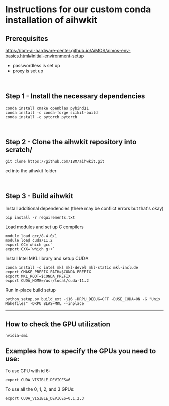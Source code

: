 # Instructions for our custom conda installation of aihwkit

## Prerequisites
https://ibm-ai-hardware-center.github.io/AiMOS/aimos-env-basics.html#initial-environment-setup
- passwordless is set up
- proxy is set up

<br/>

## Step 1 - Install the necessary dependencies

    conda install cmake openblas pybind11
    conda install -c conda-forge scikit-build
    conda install -c pytorch pytorch

<br/>

## Step 2 - Clone the aihwkit repository into scratch/ 

    git clone https://github.com/IBM/aihwkit.git

cd into the aihwkit folder

<br/>

## Step 3 - Build aihwkit
Install additional dependencies (there may be conflict errors but that's okay)

    pip install -r requirements.txt

Load modules and set up C compilers

    module load gcc/8.4.0/1
    module load cuda/11.2
    export CC=`which gcc`
    export CXX=`which g++`

Install Intel MKL library and setup CUDA

    conda install -c intel mkl mkl-devel mkl-static mkl-include
    export CMAKE_PREFIX_PATH=$CONDA_PREFIX
    export MKL_ROOT=$CONDA_PREFIX
    export CUDA_HOME=/usr/local/cuda-11.2

Run in-place build setup

    python setup.py build_ext -j16 -DRPU_DEBUG=OFF -DUSE_CUDA=ON -G "Unix Makefiles" -DRPU_BLAS=MKL --inplace

*** 

## How to check the GPU utilization

    nvidia-smi

## Examples how to specify the GPUs you need to use:
To use GPU with id 6:

    export CUDA_VISIBLE_DEVICES=6 

To use all the 0, 1, 2, and 3 GPUs:

    export CUDA_VISIBLE_DEVICES=0,1,2,3
